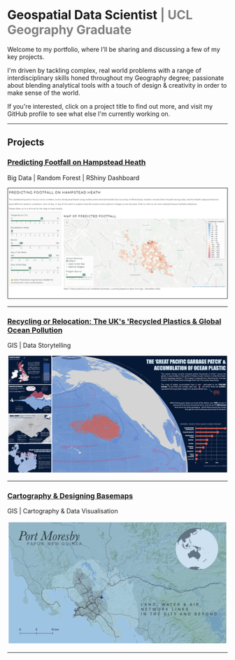 # Geospatial Data Scientist <span style="color:grey">| UCL Geography Graduate </span>

Welcome to my portfolio, where I’ll be sharing and discussing a few of my key projects. 

I'm driven by tackling complex, real world problems with a range of interdisciplinary skills honed throughout my Geography degree; passionate about blending analytical tools with a touch of design & creativity in order to make sense of the world.

If you're interested, click on a project title to find out more, and visit my GitHub profile to see what else I'm currently working on.

---

## Projects
### [Predicting Footfall on Hampstead Heath](/pages/page_footfall-prediction.md)
Big Data | Random Forest | RShiny Dashboard 

![Dashboard Screenshot](assets/img/dashboard-screenshot.png)

---

### [Recycling or Relocation: The UK's 'Recycled Plastics & Global Ocean Pollution](/pages/page_recycling-or-relocation.md)
GIS | Data Storytelling

![Data Story Screenshot](assets/img/Data%20Story%20Preview.png)

---

### [Cartography & Designing Basemaps](/pages/page_cartography.md)
GIS | Cartography & Data Visualisation


![Screenshot](assets/img/port-moresby.png)

---
